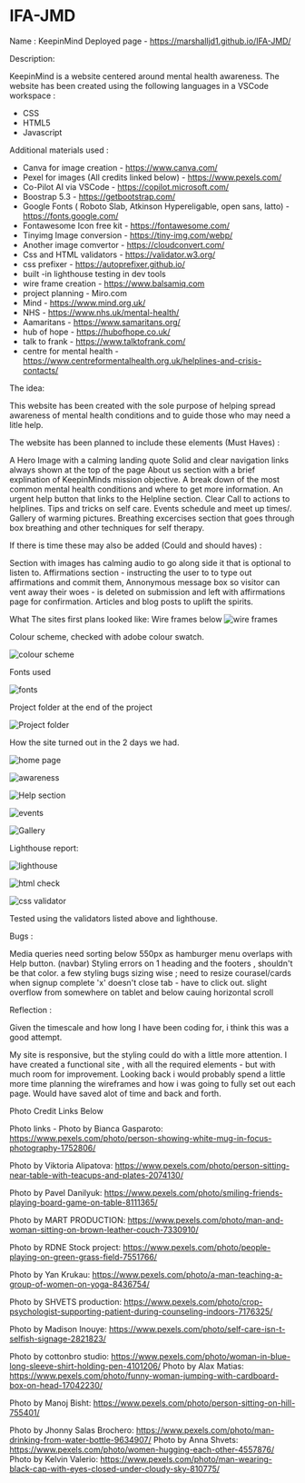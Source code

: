 # IFA-JMD
Name : KeepinMind
Deployed page - https://marshalljd1.github.io/IFA-JMD/

Description:

KeepinMind is a website centered around mental health awareness. 
The website has been created using the following languages in a VSCode workspace :
- CSS
- HTML5
- Javascript

Additional materials used : 
- Canva for image creation - https://www.canva.com/
- Pexel for images (All credits linked below) - https://www.pexels.com/
- Co-Pilot AI via VSCode - https://copilot.microsoft.com/
- Boostrap 5.3 - https://getbootstrap.com/
- Google Fonts ( Roboto Slab, Atkinson Hypereligable, open sans, latto) - https://fonts.google.com/
- Fontawesome Icon free kit - https://fontawesome.com/
- Tinyimg Image conversion - https://tiny-img.com/webp/
- Another image comvertor - https://cloudconvert.com/
- Css and HTML validators - https://validator.w3.org/
- css prefixer - https://autoprefixer.github.io/
- built -in lighthouse testing in dev tools
- wire frame creation - https://www.balsamiq.com
- project planning - Miro.com
- Mind - https://www.mind.org.uk/
- NHS - https://www.nhs.uk/mental-health/
- Aamaritans - https://www.samaritans.org/
- hub of hope - https://hubofhope.co.uk/
- talk to frank - https://www.talktofrank.com/
- centre for mental health - https://www.centreformentalhealth.org.uk/helplines-and-crisis-contacts/ 

The idea:

This website has been created with the sole purpose of helping spread awareness of mental health conditions and to guide those who 
may need a litle help.

The website has been planned to include these elements (Must Haves) :

A Hero Image with a calming landing quote 
Solid and clear navigation links always shown at the top of the page
About us section with a brief explination of KeepinMinds mission objective.
A break down of the most common mental health conditions and where to get more information.
An urgent help button that links to the Helpline section. Clear Call to actions to helplines.
Tips and tricks on self care.
Events schedule and meet up times/.
Gallery of warming pictures.
Breathing excercises section that goes through box breathing and other techniques for self therapy.

If there is time these may also be added (Could and should haves) :

Section with images has calming audio to go along side it that is optional to listen to.
Affirmations section - instructing the user to to type out affirmations and commit them,
Annonymous message box so visitor can vent away their woes - is deleted on submission and left with affirmations page for confirmation.
Articles and blog posts to uplift the spirits.


What The sites first plans looked like:
Wire frames below
![wire frames](https://github.com/user-attachments/assets/20827d07-1b9c-4a15-9184-f416ecdac184)

Colour scheme, checked with adobe colour swatch.

![colour scheme](https://github.com/user-attachments/assets/db65f22e-5f65-45b4-b214-e5e852290ffb)


Fonts used 

![fonts](https://github.com/user-attachments/assets/ff411fd3-334d-427d-aad3-fe312fd868e0)


Project folder at the end of the project 

![Project folder](https://github.com/user-attachments/assets/cca4069c-2a66-48fc-a8f9-ed7a3c9e18ca)


How the site turned out in the 2 days we had.


![home page](https://github.com/user-attachments/assets/ddb06900-fdf6-405b-a991-cb1ebaa5e664)


![awareness](https://github.com/user-attachments/assets/6d0a8e73-5f57-4062-9b59-e9f51c9d0587)


![Help section](https://github.com/user-attachments/assets/ad751ea7-e7e3-4f6e-b469-5a204a3b6e8d)

![events](https://github.com/user-attachments/assets/c09c36cd-c307-4f71-96cc-d905cad54a20)

![Gallery](https://github.com/user-attachments/assets/fa60fc04-bbf7-4ef2-bfa0-b0a8e88947ab)

Lighthouse report:


![lighthouse](https://github.com/user-attachments/assets/fdb34263-ee95-4e3f-9500-d7457f0c0cc1)

![html check](https://github.com/user-attachments/assets/745dafcf-68f1-4f49-84f3-449d8675b3f6)

![css validator](https://github.com/user-attachments/assets/335ffbfe-11f3-46ba-a437-be1da273c8e1)



Tested using the validators listed above and lighthouse. 

Bugs :

Media queries need sorting below 550px as hamburger menu overlaps with Help button. (navbar)
Styling errors on 1 heading and the footers , shouldn't be that color.
a few styling bugs sizing wise ; need to resize courasel/cards
when signup complete 'x' doesn't close tab - have to click out.
slight overflow from somewhere on tablet and below cauing horizontal scroll






Reflection : 


Given the timescale and how long I have been coding for, i think this was a good attempt. 

My site is responsive, but the styling could do with a little more attention.
I have created a functional site , with all the required elements - but with much room for improvement.
Looking back i would probably spend a little more time planning the wireframes and how i was going to fully set out 
each page. Would have saved alot of time and back and forth.




Photo Credit Links Below




Photo links  - Photo by Bianca Gasparoto: https://www.pexels.com/photo/person-showing-white-mug-in-focus-photography-1752806/

Photo by Viktoria Alipatova: https://www.pexels.com/photo/person-sitting-near-table-with-teacups-and-plates-2074130/

Photo by Pavel Danilyuk: https://www.pexels.com/photo/smiling-friends-playing-board-game-on-table-8111365/

Photo by MART  PRODUCTION: https://www.pexels.com/photo/man-and-woman-sitting-on-brown-leather-couch-7330910/

Photo by RDNE Stock project: https://www.pexels.com/photo/people-playing-on-green-grass-field-7551766/

Photo by Yan Krukau: https://www.pexels.com/photo/a-man-teaching-a-group-of-women-on-yoga-8436754/

Photo by SHVETS production: https://www.pexels.com/photo/crop-psychologist-supporting-patient-during-counseling-indoors-7176325/

Photo by Madison Inouye: https://www.pexels.com/photo/self-care-isn-t-selfish-signage-2821823/

Photo by cottonbro studio: https://www.pexels.com/photo/woman-in-blue-long-sleeve-shirt-holding-pen-4101206/
Photo by Alax Matias: https://www.pexels.com/photo/funny-woman-jumping-with-cardboard-box-on-head-17042230/

Photo by Manoj Bisht: https://www.pexels.com/photo/person-sitting-on-hill-755401/

Photo by Jhonny Salas Brochero: https://www.pexels.com/photo/man-drinking-from-water-bottle-9634907/
Photo by Anna Shvets: https://www.pexels.com/photo/women-hugging-each-other-4557876/
Photo by Kelvin Valerio: https://www.pexels.com/photo/man-wearing-black-cap-with-eyes-closed-under-cloudy-sky-810775/
